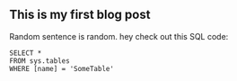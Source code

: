 ##  This is my first blog post

Random sentence is random. hey check out this SQL code:

 ```tsql
 SELECT *
 FROM sys.tables
 WHERE [name] = 'SomeTable'
 ```
